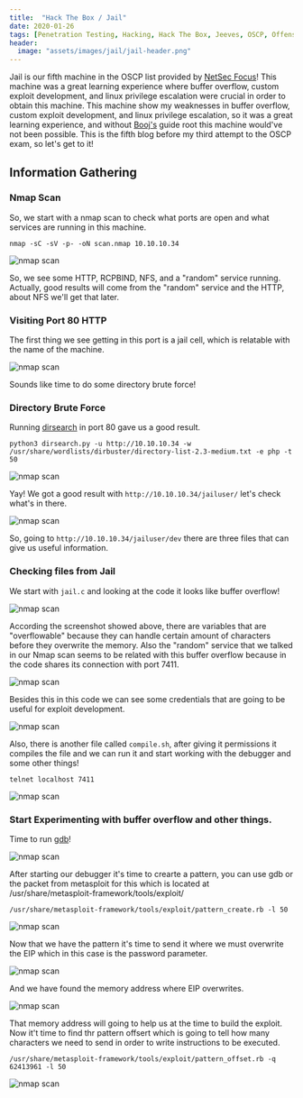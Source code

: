 ```yaml
---
title:  "Hack The Box / Jail"
date: 2020-01-26
tags: [Penetration Testing, Hacking, Hack The Box, Jeeves, OSCP, Offensive Security]
header: 
  image: "assets/images/jail/jail-header.png"
---
```

Jail is our fifth machine in the OSCP list provided by [NetSec Focus](https://www.netsecfocus.com/)! This machine was a great learning experience where buffer overflow, custom exploit development, and linux privilege escalation were crucial in order to obtain this machine. This machine show my weaknesses in buffer overflow, custom exploit development, and linux privilege escalation, so it was a great learning experience, and without [Booj's](https://reboare.github.io/htb/htb-jail.html) guide root this machine would've not been possible. This is the fifth blog before my third attempt to the OSCP exam, so let's get to it!

## Information Gathering

### Nmap Scan
So, we start with a nmap scan to check what ports are open and what services are running in this machine. 

```
nmap -sC -sV -p- -oN scan.nmap 10.10.10.34
```
<img src="{{ site.url }}{{ site.baseurl }}/assets/images/jail/nmap.png" alt="nmap scan">

So, we see some HTTP, RCPBIND, NFS, and a "random" service running. Actually, good results will come from the "random" service and the HTTP, about NFS we'll get that later. 

### Visiting Port 80 HTTP
The first thing we see getting in this port is a jail cell, which is relatable with the name of the machine. 

<img src="{{ site.url }}{{ site.baseurl }}/assets/images/jail/port80.png" alt="nmap scan">

Sounds like time to do some directory brute force!

### Directory Brute Force

Running [dirsearch](https://github.com/maurosoria/dirsearch) in port 80 gave us a good result.
```
python3 dirsearch.py -u http://10.10.10.34 -w /usr/share/wordlists/dirbuster/directory-list-2.3-medium.txt -e php -t 50
```
<img src="{{ site.url }}{{ site.baseurl }}/assets/images/jail/dir-search.png" alt="nmap scan">

Yay! We got a good result with ```http://10.10.10.34/jailuser/``` let's check what's in there. 

<img src="{{ site.url }}{{ site.baseurl }}/assets/images/jail/jailuser.png" alt="nmap scan">

So, going to ```http://10.10.10.34/jailuser/dev``` there are three files that can give us useful information.

### Checking files from Jail

We start with ```jail.c``` and looking at the code it looks like buffer overflow!

<img src="{{ site.url }}{{ site.baseurl }}/assets/images/jail/bof-proof.png" alt="nmap scan">

According the screenshot showed above, there are variables that are "overflowable" because they can handle certain amount of characters before they overwrite the memory. Also the "random" service that we talked in our Nmap scan seems to be related with this buffer overflow because in the code shares its connection with port 7411.

<img src="{{ site.url }}{{ site.baseurl }}/assets/images/jail/jail7411.png" alt="nmap scan">

Besides this in this code we can see some credentials that are going to be useful for exploit development. 

<img src="{{ site.url }}{{ site.baseurl }}/assets/images/jail/jail-userpass.png" alt="nmap scan">

Also, there is another file called ```compile.sh```, after giving it permissions it compiles the file and we can run it and start working with the debugger and some other things!

```
telnet localhost 7411
```
<img src="{{ site.url }}{{ site.baseurl }}/assets/images/jail/compile-proof.png" alt="nmap scan">

### Start Experimenting with buffer overflow and other things.

Time to run [gdb](https://www.geeksforgeeks.org/gdb-command-in-linux-with-examples/)! 

<img src="{{ site.url }}{{ site.baseurl }}/assets/images/jail/gdb.png" alt="nmap scan">

After starting our debugger it's time to crearte a pattern, you can use gdb or the packet from metasploit for this which is located at /usr/share/metasploit-framework/tools/exploit/
```
/usr/share/metasploit-framework/tools/exploit/pattern_create.rb -l 50
```
<img src="{{ site.url }}{{ site.baseurl }}/assets/images/jail/pattern-create.png" alt="nmap scan">

Now that we have the pattern it's time to send it where we must overwrite the EIP which in this case is the password parameter.

<img src="{{ site.url }}{{ site.baseurl }}/assets/images/jail/nc-bof.png" alt="nmap scan">

And we have found the memory address where EIP overwrites.

<img src="{{ site.url }}{{ site.baseurl }}/assets/images/jail/gdb-found.png" alt="nmap scan">

That memory address will going to help us at the time to build the exploit. Now it't time to find thr pattern offsert which is going to tell how many characters we need to send in order to write instructions to be executed. 

```
/usr/share/metasploit-framework/tools/exploit/pattern_offset.rb -q 62413961 -l 50
```
<img src="{{ site.url }}{{ site.baseurl }}/assets/images/jail/offset.png" alt="nmap scan">



